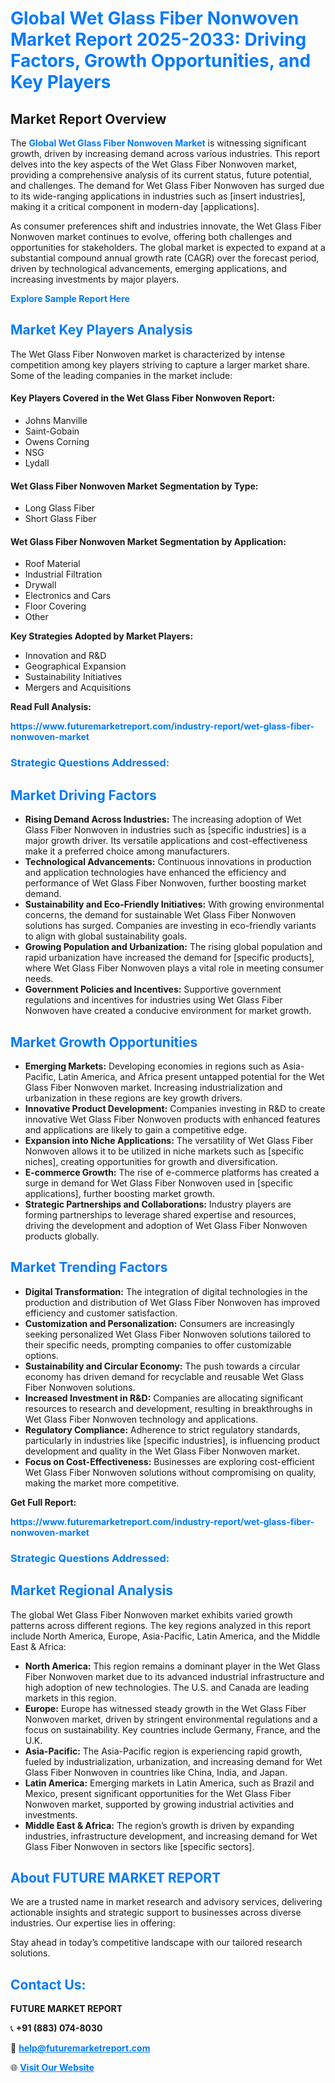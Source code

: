 <h1 style="color: #007BFF;">Global Wet Glass Fiber Nonwoven Market Report 2025-2033: Driving Factors, Growth Opportunities, and Key Players</h1>

<section id="overview">
<h2>Market Report Overview</h2>
<p>The <a href="https://www.futuremarketreport.com/industry-report/wet-glass-fiber-nonwoven-market" style="color: #007BFF; text-decoration: none;"><strong>Global Wet Glass Fiber Nonwoven Market</strong></a> is witnessing significant growth, driven by increasing demand across various industries. This report delves into the key aspects of the Wet Glass Fiber Nonwoven market, providing a comprehensive analysis of its current status, future potential, and challenges. The demand for Wet Glass Fiber Nonwoven has surged due to its wide-ranging applications in industries such as [insert industries], making it a critical component in modern-day [applications].</p>
<p>As consumer preferences shift and industries innovate, the Wet Glass Fiber Nonwoven market continues to evolve, offering both challenges and opportunities for stakeholders. The global market is expected to expand at a substantial compound annual growth rate (CAGR) over the forecast period, driven by technological advancements, emerging applications, and increasing investments by major players.</p>
</section>

<section id="overview">
<p><a href="https://www.futuremarketreport.com/request-sample/reportId=26074" style="color: #007BFF; text-decoration: none;"><strong>Explore Sample Report Here</strong></a></p>
</section>

<section id="key-players">
<h2 style="color: #007BFF;">Market Key Players Analysis</h2>
<p>The Wet Glass Fiber Nonwoven market is characterized by intense competition among key players striving to capture a larger market share. Some of the leading companies in the market include:</p>
<h4>Key Players Covered in the Wet Glass Fiber Nonwoven Report:</h4>
<ul><li>Johns Manville</li><li>Saint-Gobain</li><li>Owens Corning</li><li>NSG</li><li>Lydall</li></ul>
<h4>Wet Glass Fiber Nonwoven Market Segmentation by Type:</h4>
<ul><li>Long Glass Fiber</li><li>Short Glass Fiber</li></ul>

<h4>Wet Glass Fiber Nonwoven Market Segmentation by Application:</h4>
<ul><li>Roof Material</li><li>Industrial Filtration</li><li>Drywall</li><li>Electronics and Cars</li><li>Floor Covering</li><li>Other</li></ul>
<p><strong>Key Strategies Adopted by Market Players:</strong></p>
<ul>
<li>Innovation and R&D</li>
<li>Geographical Expansion</li>
<li>Sustainability Initiatives</li>
<li>Mergers and Acquisitions</li>
</ul>
</section>

<section>
<p><strong>Read Full Analysis: </strong></p><a href="https://www.futuremarketreport.com/industry-report/wet-glass-fiber-nonwoven-market" style="color: #007BFF; text-decoration: none;"><strong>https://www.futuremarketreport.com/industry-report/wet-glass-fiber-nonwoven-market</strong></a>
<h3 style="color: #007BFF;">Strategic Questions Addressed:</h3>
</section>

<section id="driving-factors">
<h2 style="color: #007BFF;">Market Driving Factors</h2>
<ul>
<li><strong>Rising Demand Across Industries:</strong> The increasing adoption of Wet Glass Fiber Nonwoven in industries such as [specific industries] is a major growth driver. Its versatile applications and cost-effectiveness make it a preferred choice among manufacturers.</li>
<li><strong>Technological Advancements:</strong> Continuous innovations in production and application technologies have enhanced the efficiency and performance of Wet Glass Fiber Nonwoven, further boosting market demand.</li>
<li><strong>Sustainability and Eco-Friendly Initiatives:</strong> With growing environmental concerns, the demand for sustainable Wet Glass Fiber Nonwoven solutions has surged. Companies are investing in eco-friendly variants to align with global sustainability goals.</li>
<li><strong>Growing Population and Urbanization:</strong> The rising global population and rapid urbanization have increased the demand for [specific products], where Wet Glass Fiber Nonwoven plays a vital role in meeting consumer needs.</li>
<li><strong>Government Policies and Incentives:</strong> Supportive government regulations and incentives for industries using Wet Glass Fiber Nonwoven have created a conducive environment for market growth.</li>
</ul>
</section>

<section id="growth-opportunities">
<h2 style="color: #007BFF;">Market Growth Opportunities</h2>
<ul>
<li><strong>Emerging Markets:</strong> Developing economies in regions such as Asia-Pacific, Latin America, and Africa present untapped potential for the Wet Glass Fiber Nonwoven market. Increasing industrialization and urbanization in these regions are key growth drivers.</li>
<li><strong>Innovative Product Development:</strong> Companies investing in R&D to create innovative Wet Glass Fiber Nonwoven products with enhanced features and applications are likely to gain a competitive edge.</li>
<li><strong>Expansion into Niche Applications:</strong> The versatility of Wet Glass Fiber Nonwoven allows it to be utilized in niche markets such as [specific niches], creating opportunities for growth and diversification.</li>
<li><strong>E-commerce Growth:</strong> The rise of e-commerce platforms has created a surge in demand for Wet Glass Fiber Nonwoven used in [specific applications], further boosting market growth.</li>
<li><strong>Strategic Partnerships and Collaborations:</strong> Industry players are forming partnerships to leverage shared expertise and resources, driving the development and adoption of Wet Glass Fiber Nonwoven products globally.</li>
</ul>
</section>

<section id="trending-factors">
<h2 style="color: #007BFF;">Market Trending Factors</h2>
<ul>
<li><strong>Digital Transformation:</strong> The integration of digital technologies in the production and distribution of Wet Glass Fiber Nonwoven has improved efficiency and customer satisfaction.</li>
<li><strong>Customization and Personalization:</strong> Consumers are increasingly seeking personalized Wet Glass Fiber Nonwoven solutions tailored to their specific needs, prompting companies to offer customizable options.</li>
<li><strong>Sustainability and Circular Economy:</strong> The push towards a circular economy has driven demand for recyclable and reusable Wet Glass Fiber Nonwoven solutions.</li>
<li><strong>Increased Investment in R&D:</strong> Companies are allocating significant resources to research and development, resulting in breakthroughs in Wet Glass Fiber Nonwoven technology and applications.</li>
<li><strong>Regulatory Compliance:</strong> Adherence to strict regulatory standards, particularly in industries like [specific industries], is influencing product development and quality in the Wet Glass Fiber Nonwoven market.</li>
<li><strong>Focus on Cost-Effectiveness:</strong> Businesses are exploring cost-efficient Wet Glass Fiber Nonwoven solutions without compromising on quality, making the market more competitive.</li>
</ul>
</section>

<section>
<p><strong>Get Full Report: </strong></p><a href="https://www.futuremarketreport.com/industry-report/wet-glass-fiber-nonwoven-market" style="color: #007BFF; text-decoration: none;"><strong>https://www.futuremarketreport.com/industry-report/wet-glass-fiber-nonwoven-market</strong></a>
<h3 style="color: #007BFF;">Strategic Questions Addressed:</h3>
</section>


<section id="regional-analysis">
<h2 style="color: #007BFF;">Market Regional Analysis</h2>
<p>The global Wet Glass Fiber Nonwoven market exhibits varied growth patterns across different regions. The key regions analyzed in this report include North America, Europe, Asia-Pacific, Latin America, and the Middle East & Africa:</p>
<ul>
<li><strong>North America:</strong> This region remains a dominant player in the Wet Glass Fiber Nonwoven market due to its advanced industrial infrastructure and high adoption of new technologies. The U.S. and Canada are leading markets in this region.</li>
<li><strong>Europe:</strong> Europe has witnessed steady growth in the Wet Glass Fiber Nonwoven market, driven by stringent environmental regulations and a focus on sustainability. Key countries include Germany, France, and the U.K.</li>
<li><strong>Asia-Pacific:</strong> The Asia-Pacific region is experiencing rapid growth, fueled by industrialization, urbanization, and increasing demand for Wet Glass Fiber Nonwoven in countries like China, India, and Japan.</li>
<li><strong>Latin America:</strong> Emerging markets in Latin America, such as Brazil and Mexico, present significant opportunities for the Wet Glass Fiber Nonwoven market, supported by growing industrial activities and investments.</li>
<li><strong>Middle East & Africa:</strong> The region’s growth is driven by expanding industries, infrastructure development, and increasing demand for Wet Glass Fiber Nonwoven in sectors like [specific sectors].</li>
</ul>
</section>

<footer>
<h2 style="color: #007BFF;">About FUTURE MARKET REPORT</h2>
<p>We are a trusted name in market research and advisory services, delivering actionable insights and strategic support to businesses across diverse industries. Our expertise lies in offering:</p>

<p>Stay ahead in today’s competitive landscape with our tailored research solutions.</p>

<h2 style="color: #007BFF;">Contact Us:</h2>
<p><strong>FUTURE MARKET REPORT</strong></p>
<p>📞 <strong>+91 (883) 074-8030</strong></p>
<p>📧 <strong><a href="mailto:help@futuremarketreport.com" style="color: #007BFF;">help@futuremarketreport.com</a></strong></p>
<p>🌐 <strong><a href="https://www.futuremarketreport.com/" style="color: #007BFF;">Visit Our Website</a></strong></p>
</footer>